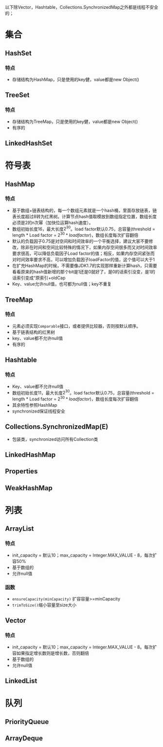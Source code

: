 以下除Vector，Hashtable，Collections.SynchronizedMap之外都是线程不安全的；

# 集合

## HashSet

### 特点

- 存储结构为HashMap，只是使用的key健，value都是new Object()

## TreeSet

### 特点

- 存储结构为TreeMap，只是使用的key健，value都是new Object()
- 有序的

## LinkedHashSet

# 符号表

## HashMap

### 特点

- 基于数组+链表结构的，每一个数组元素就是一个hash桶，里面存放链表，链表长度超过8转为红黑树。计算节点hash值取模放到数组指定位置，数组长度必须是2的n次幂（加快位运算hash速度）。
- 数组初始长度16，最大长度$2^{30}$。load factor默认0.75，总容量(threshold = length * Load factor = $2^{30} * load factor$)，数组长度每次扩容翻倍
- 默认的负载因子0.75是对空间和时间效率的一个平衡选择，建议大家不要修改，除非在时间和空间比较特殊的情况下，如果内存空间很多而又对时间效率要求很高，可以降低负载因子Load factor的值；相反，如果内存空间紧张而对时间效率要求不高，可以增加负载因子loadFactor的值，这个值可以大于1
- 在扩充HashMap的时候，不需要像JDK1.7的实现那样重新计算hash，只需要看看原来的hash值新增的那个bit是1还是0就好了，是0的话索引没变，是1的话索引变成“原索引+oldCap
- Key、value允许null值，也可都为null值；key不重复

## TreeMap

### 特点

- 元素必须实现`Comparable`接口，或者提供比较器，否则按默认顺序。
- 基于链表结构的红黑树
- key、value都不允许null值
- 有序的

## Hashtable

### 特点

- Key、value都不允许null值
- 数组初始长度11，最大长度$2^{30}$。load factor默认0.75，总容量(threshold = length * Load factor = $2^{30} * load factor$)，数组长度每次扩容翻倍
- 其余特性参照HashMap
- synchronized保证线程安全

## Collections.SynchronizedMap(E)

- 包装类，synchronized访问所有Collection类

## LinkedHashMap

## Properties

## WeakHashMap

# 列表

## ArrayList

### 特点

- init_capacity = 默认10；max_capacity = Integer.MAX_VALUE - 8，每次扩容50%
- 基于数组的
- 允许null值

### 函数

- `ensureCapacity(minCapacity)` 扩容容量>=minCapacity
- `trimToSize()`缩小容量至size大小

## Vector

### 特点

- init_capacity = 默认10；max_capacity = Integer.MAX_VALUE - 8。每次扩容如果指定增长数则是增长数，否则翻倍
- 基于数组的
- 允许null值

## LinkedList

# 队列

## PriorityQueue

## ArrayDeque